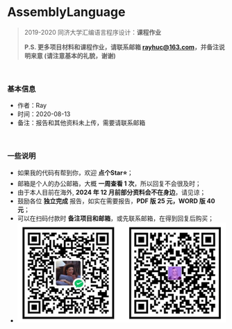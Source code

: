 # AssemblyLanguage
> 2019-2020 同济大学汇编语言程序设计：**课程作业**
>
> **P.S. 更多项目材料和课程作业，请联系邮箱 rayhuc@163.com，并备注说明来意 (请注意基本的礼貌，谢谢)**

<br/>

### 基本信息

- 作者：Ray
- 时间：2020-08-13
- 备注：报告和其他资料未上传，需要请联系邮箱

<br/>

### 一些说明

- 如果我的代码有帮到你，欢迎 **点个Star⭐**；
- 邮箱是个人的办公邮箱，大概 **一周查看 1 次**，所以回复不会很及时；
- 由于本人目前在海外, **2024 年 12 月前部分资料会不在身边**，请见谅；
- 鼓励各位 **独立完成** 报告，如实在需要报告，**PDF 版 25 元，WORD 版 40 元**；
- 可以在扫码付款时 **备注项目和邮箱**，或先联系邮箱，在得到回复后购买；
- ![./donner.jpg](donner.jpg)
